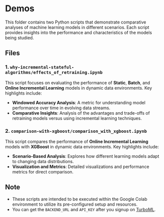 # Demos

This folder contains two Python scripts that demonstrate comparative analyses of machine learning models in different scenarios. Each script provides insights into the performance and characteristics of the models being studied.

## Files

### 1. `why-incremental-stateful-algorithms/effects_of_retraining.ipynb`
This script focuses on evaluating the performance of **Static**, **Batch**, and **Online Incremental Learning** models in dynamic data environments. Key highlights include:
- **Windowed Accuracy Analysis**: A metric for understanding model performance over time in evolving data streams.
- **Comparative Insights**: Analysis of the advantages and trade-offs of retraining models versus using incremental learning techniques.

### 2. `comparison-with-xgboost/comparison_with_xgboost.ipynb`
This script compares the performance of **Online Incremental Learning** models with **XGBoost** in dynamic data environments. Key highlights include:
- **Scenario-Based Analysis**: Explores how different learning models adapt to changing data distributions.
- **Visualization and Metrics**: Detailed visualizations and performance metrics for direct comparison.

## Note
- These scripts are intended to be executed within the Google Colab environment to utilize its pre-configured setup and resources.
- You can get the `BACKEND_URL` and `API_KEY` after you signup on [TurboML](https://turboml.com/).
